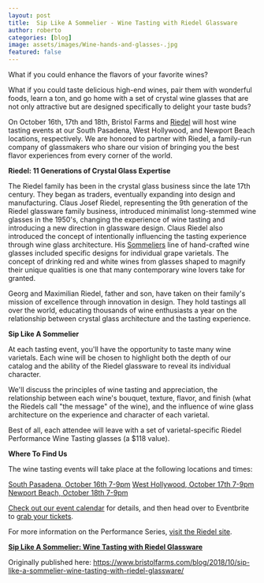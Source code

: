 ```yaml
---
layout: post
title:  Sip Like A Sommelier - Wine Tasting with Riedel Glassware
author: roberto
categories: [blog]
image: assets/images/Wine-hands-and-glasses-.jpg
featured: false
---
```

What if you could enhance the flavors of your favorite wines?

What if you could taste delicious high-end wines, pair them with wonderful foods, learn a ton, and go home with a set of crystal wine glasses that are not only attractive but are designed specifically to delight your taste buds?

On October 16th, 17th and 18th, Bristol Farms and [Riedel](https://www.riedel.com/en-us) will host wine tasting events at our South Pasadena, West Hollywood, and Newport Beach locations, respectively. We are honored to partner with Riedel, a family-run company of glassmakers who share our vision of bringing you the best flavor experiences from every corner of the world.

**Riedel: 11 Generations of Crystal Glass Expertise**

The Riedel family has been in the crystal glass business since the late 17th century. They began as traders, eventually expanding into design and manufacturing. Claus Josef Riedel, representing the 9th generation of the Riedel glassware family business, introduced minimalist long-stemmed wine glasses in the 1950's, changing the experience of wine tasting and introducing a new direction in glassware design. Claus Riedel also introduced the concept of intentionally influencing the tasting experience through wine glass architecture. His [Sommeliers](https://www.riedel.com/en-us/features-promotions/collections/hand-made/sommeliers) line of hand-crafted wine glasses included specific designs for individual grape varietals. The concept of drinking red and white wines from glasses shaped to magnify their unique qualities is one that many contemporary wine lovers take for granted.

Georg and Maximilian Riedel, father and son, have taken on their family's mission of excellence through innovation in design. They hold tastings all over the world, educating thousands of wine enthusiasts a year on the relationship between crystal glass architecture and the tasting experience.

**Sip Like A Sommelier**

At each tasting event, you'll have the opportunity to taste many wine varietals. Each wine will be chosen to highlight both the depth of our catalog and the ability of the Riedel glassware to reveal its individual character.

We'll discuss the principles of wine tasting and appreciation, the relationship between each wine's bouquet, texture, flavor, and finish (what the Riedels call "the message" of the wine), and the influence of wine glass architecture on the experience and character of each varietal.

Best of all, each attendee will leave with a set of varietal-specific Riedel Performance Wine Tasting glasses (a $118 value).

**Where To Find Us**

The wine tasting events will take place at the following locations and times:

[South Pasadena, October 16th 7-9pm](https://www.eventbrite.com/e/sip-like-a-sommelier-at-bristol-farms-south-pasadena-tickets-50966941494)
[West Hollywood, October 17th 7-9pm](https://www.eventbrite.com/e/sip-like-a-sommelier-at-bristol-farms-west-hollywood-tickets-49866050700?aff=ebapi)
[Newport Beach, October 18th 7-9pm](https://www.eventbrite.com/e/sip-like-a-sommelier-at-bristol-farms-newport-beach-tickets-50496830379?aff=ebapi)

[Check out our event calendar](https://www.bristolfarms.com/stores/event/2408/sip-like-a-sommelier-with-riedel-glassware/) for details, and then head over to Eventbrite to [grab your tickets](https://www.eventbrite.com/o/bristol-farms-15579446036).

For more information on the Performance Series, [visit the Riedel site](https://www.riedel.com/en-us/features-promotions/collections/machine-made/riedel-performance).

**[Sip Like A Sommelier: Wine Tasting with Riedel Glassware][id]**

Originally published here: https://www.bristolfarms.com/blog/2018/10/sip-like-a-sommelier-wine-tasting-with-riedel-glassware/

[id]: https://www.bristolfarms.com/blog/2018/10/sip-like-a-sommelier-wine-tasting-with-riedel-glassware/
